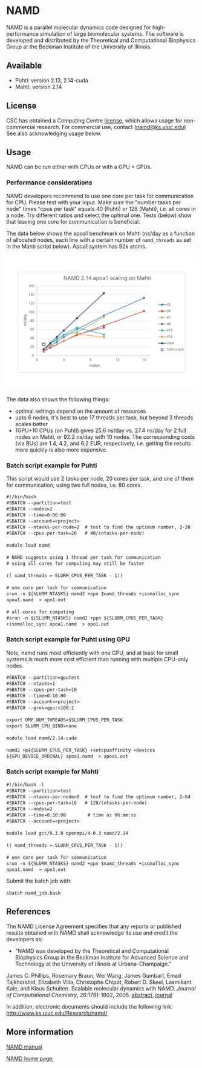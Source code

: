 # NAMD

NAMD is a parallel molecular dynamics code designed for high-performance
simulation of large biomolecular systems. The software is developed and
distributed by the Theoretical and Computational Biophysics Group at the
Beckman Institute of the University of Illinois.

## Available

* Puhti: version 2.13, 2.14-cuda
* Mahti: version 2.14

## License

CSC has obtained a Computing Centre [license](https://www.ks.uiuc.edu/Research/namd/license.html),
which allows usage for non-commercial research. For commercial use, contact 
(namd@ks.uiuc.edu) See also acknowledging usage below.

## Usage

NAMD can be run either with CPUs or with a GPU + CPUs.

### Performance considerations

NAMD developers recommend to use one core per task for communication for CPU.
Please test with your input. Make sure the "number tasks per node" times 
"cpus per task" equals 40 (Puhti) or 128 (Mahti), i.e. all cores in a node.
Try different ratios and select the optimal one. Tests (below) show that leaving
one core for communication is beneficial.

The data below shows the apoa1 benchmark on Mahti (ns/day as a function
of allocated nodes, each line with a certain number of `namd_threads`
as set in the Mahti script below). Apoa1 system has 92k atoms.

![NAMD Scaling on Mahti](../img/namd_on_mahti.svg)

The data also shows the following things:

* optimal settings depend on the amount of resources
* upto 6 nodes, it's best to use 17 threads per task, but beyond 3 threads scales better
* 1GPU+10 CPUs (on Puhti) gives 25.6 ns/day vs. 27.4 ns/day for 2 full nodes on Mahti,
  or 92.2 ns/day with 10 nodes. The corresponding costs (via BUs) are 1.4, 4.2, and 
  6.2 EUR, respectively, i.e. getting the results more quickly is also more expensive.

### Batch script example for Puhti

This script would use 2 tasks per node, 20 cores per task,
and one of them for communication, using two full nodes, i.e. 80 cores.

```
#!/bin/bash 
#SBATCH --partition=test
#SBATCH --nodes=2             
#SBATCH --time=0:06:00        
#SBATCH --account=<project>
#SBATCH --ntasks-per-node=2  # test to find the optimum number, 2-20
#SBATCH --cpus-per-task=20   # 40/(ntasks-per-node)

module load namd

# NAMD suggests using 1 thread per task for communication
# using all cores for computing may still be faster

(( namd_threads = SLURM_CPUS_PER_TASK - 1))

# one core per task for communication
srun -n ${SLURM_NTASKS} namd2 +ppn $namd_threads +isomalloc_sync apoa1.namd  > apo1.out

# all cores for computing
#srun -n ${SLURM_NTASKS} namd2 +ppn ${SLURM_CPUS_PER_TASK} +isomalloc_sync apoa1.namd  > apo1.out
```
### Batch script example for Puhti using GPU

Note, namd runs most efficiently with one GPU, and at least for small systems
is much more cost efficient than running with multiple CPU-only nodes.

```
#SBATCH --partition=gputest
#SBATCH --ntasks=1         
#SBATCH --cpus-per-task=10  
#SBATCH --time=0:10:00     
#SBATCH --account=<project>
#SBATCH --gres=gpu:v100:1

export OMP_NUM_THREADS=$SLURM_CPUS_PER_TASK
export SLURM_CPU_BIND=none

module load namd/2.14-cuda

namd2 +p${SLURM_CPUS_PER_TASK} +setcpuaffinity +devices ${GPU_DEVICE_ORDINAL} apoa1.namd  > apoa1.out
```

### Batch script example for Mahti

```
#!/bin/bash -l
#SBATCH --partition=test
#SBATCH --ntasks-per-node=8  # test to find the optimum number, 2-64
#SBATCH --cpus-per-task=16   # 128/(ntasks-per-node)
#SBATCH --nodes=2
#SBATCH --time=0:10:00        # time as hh:mm:ss
#SBATCH --account=<project>

module load gcc/9.3.0 openmpi/4.0.3 namd/2.14

(( namd_threads = SLURM_CPUS_PER_TASK - 1))

# one core per task for communication
srun -n ${SLURM_NTASKS} namd2 +ppn $namd_threads +isomalloc_sync apoa1.namd  > apo1.out
```

Submit the batch job with:

`sbatch namd_job.bash`

## References

The NAMD License Agreement specifies that any reports or published
results obtained with NAMD shall acknowledge its use and credit the
developers as:

-   "NAMD was developed by the Theoretical and Computational Biophysics
    Group in the Beckman Institute for Advanced Science and Technology
    at the University of Illinois at Urbana-Champaign."

James C. Phillips, Rosemary Braun, Wei Wang, James Gumbart, Emad
Tajkhorshid, Elizabeth Villa, Christophe Chipot, Robert D. Skeel,
Laxmikant Kale, and Klaus Schulten. Scalable molecular dynamics with
NAMD. *Journal of Computational Chemistry*, 26:1781-1802, 2005.
[abstract], [journal]  
  
In addition, electronic documents should include the following link:
<http://www.ks.uiuc.edu/Research/namd/>

## More information

[NAMD manual]

[NAMD home page.]


  [abstract]: http://www.ks.uiuc.edu/Publications/Papers/abstract.cgi?tbcode=PHIL2005
  [journal]: http://www3.interscience.wiley.com/cgi-bin/abstract/112102010/ABSTRACT
  [NAMD manual]: http://www.ks.uiuc.edu/Research/namd/current/ug/
  [NAMD home page.]: http://www.ks.uiuc.edu/Research/namd/
